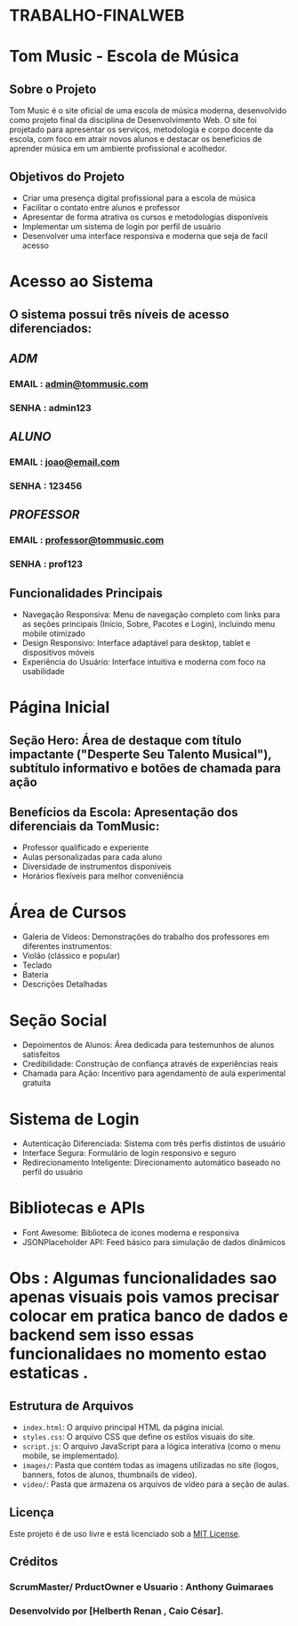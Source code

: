 # TRABALHO-FINALWEB
# Tom Music - Escola de Música

## Sobre o Projeto
Tom Music é o site oficial de uma escola de música moderna, desenvolvido como projeto final da disciplina de Desenvolvimento Web. O site foi projetado para apresentar os serviços, metodologia e corpo docente da escola, com foco em atrair novos alunos e destacar os benefícios de aprender música em um ambiente profissional e acolhedor.

## Objetivos do Projeto

- Criar uma presença digital profissional para a escola de música
- Facilitar o contato entre alunos e professor
- Apresentar de forma atrativa os cursos e metodologias disponíveis
- Implementar um sistema de login por perfil de usuário
- Desenvolver uma interface responsiva e moderna que seja de facil acesso



# **Acesso ao Sistema**
## **O sistema possui três níveis de acesso diferenciados:**
## ***ADM***
### EMAIL : admin@tommusic.com
### SENHA : admin123
## ***ALUNO***
### EMAIL : joao@email.com
### SENHA : 123456 
## ***PROFESSOR***
### EMAIL : professor@tommusic.com
### SENHA : prof123 

## Funcionalidades Principais
- Navegação Responsiva: Menu de navegação completo com links para as seções principais (Início, Sobre, Pacotes e Login), incluindo menu mobile otimizado
- Design Responsivo: Interface adaptável para desktop, tablet e dispositivos móveis
- Experiência do Usuário: Interface intuitiva e moderna com foco na usabilidade

# Página Inicial

## Seção Hero: Área de destaque com título impactante ("Desperte Seu Talento Musical"), subtítulo informativo e botões de chamada para ação
## Benefícios da Escola: Apresentação dos diferenciais da TomMusic:
- Professor qualificado e experiente
- Aulas personalizadas para cada aluno
- Diversidade de instrumentos disponíveis
- Horários flexíveis para melhor conveniência


# Área de Cursos

- Galeria de Vídeos: Demonstrações do trabalho dos professores em diferentes instrumentos:
- Violão (clássico e popular)
- Teclado 
- Bateria 
- Descrições Detalhadas

# Seção Social

- Depoimentos de Alunos: Área dedicada para testemunhos de alunos satisfeitos
- Credibilidade: Construção de confiança através de experiências reais
- Chamada para Ação: Incentivo para agendamento de aula experimental gratuita

# Sistema de Login

- Autenticação Diferenciada: Sistema com três perfis distintos de usuário
- Interface Segura: Formulário de login responsivo e seguro
- Redirecionamento Inteligente: Direcionamento automático baseado no perfil do usuário

# Bibliotecas e APIs
- Font Awesome: Biblioteca de ícones moderna e responsiva
- JSONPlaceholder API: Feed básico para simulação de dados dinâmicos

# Obs : Algumas funcionalidades sao apenas visuais pois vamos precisar colocar em pratica banco de dados e backend sem isso essas funcionalidaes no momento estao estaticas .

## Estrutura de Arquivos
- `index.html`: O arquivo principal HTML da página inicial.
- `styles.css`: O arquivo CSS que define os estilos visuais do site.
- `script.js`: O arquivo JavaScript para a lógica interativa (como o menu mobile, se implementado).
- `images/`: Pasta que contém todas as imagens utilizadas no site (logos, banners, fotos de alunos, thumbnails de vídeo).
- `video/`: Pasta que armazena os arquivos de vídeo para a seção de aulas.


## Licença
Este projeto é de uso livre e está licenciado sob a [MIT License](https://opensource.org/licenses/MIT).

## Créditos
### ScrumMaster/ PrductOwner e Usuario  : Anthony Guimaraes
### Desenvolvido por [Helberth Renan , Caio César].
